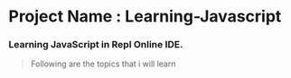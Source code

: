 # Project Name : Learning-Javascript


### Learning JavaScript in Repl Online IDE.

> Following are the topics that i will learn

